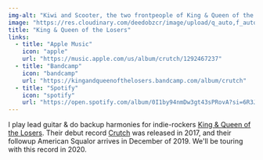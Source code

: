 ```yaml
---
img-alt: "Kiwi and Scooter, the two frontpeople of King & Queen of the Losers."
image: "https://res.cloudinary.com/deedobzcr/image/upload/q_auto,f_auto,w_600/v1552280249/EFhsEHlUYAAGmRE.jpg"
title: "King & Queen of the Losers"
links:
  - title: "Apple Music"
    icon: "apple"
    url: "https://music.apple.com/us/album/crutch/1292467237"
  - title: "Bandcamp"
    icon: "bandcamp"
    url: "https://kingandqueenofthelosers.bandcamp.com/album/crutch"
  - title: "Spotify"
    icon: "spotify"
    url: "https://open.spotify.com/album/0I1by94nmDw3gt43sPRovA?si=6R3JRxepQxWT2PNEn74qdA"
---
```


I play lead guitar & do backup harmonies for indie-rockers [King & Queen of the Losers](https://www.youtube.com/channel/UCMHxOuc4abgqdwGqND3a74A). Their debut record [Crutch](https://kingandqueenofthelosers.bandcamp.com/album/crutch) was released in 2017, and their followup American Squalor arrives in December of 2019. We'll be touring with this record in 2020.
